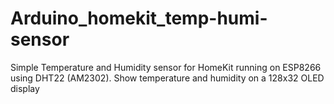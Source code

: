 # Arduino_homekit_temp-humi-sensor
Simple Temperature and Humidity sensor for HomeKit running on ESP8266 using DHT22 (AM2302).
Show temperature and humidity on a 128x32 OLED display
